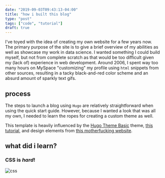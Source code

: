 ```yaml
---
date: "2019-09-03T09:43:13-04:00"
title: "how i built this blog"
type: "post"
tags: ["code", "tutorial"]
draft: true
---
```


I've toyed with the idea of creating my own website for a few years now. The primary purpose of the site is to give a brief overview of my abilities as well as showcase my work in data science. I wanted something I could build myself, but not from complete scratch as that would be too difficult given my (lack of) experience in web development. Around 2006, I spent way too many hours on MySpace "customizing" my profile using `html` snippets from other sources, resulting in a tacky black-and-red color scheme and an absurd amount of sparkly text gifs. 

## process

The steps to launch a blog using `Hugo` are relatively straightforward when using the quick start guide. However, because I wanted a look that was all my own, I needed to learn the ropes for creating a custom theme as well. 

This template is heavily influenced by the [Hugo Theme Basic](https://github.com/siegerts/hugo-theme-basic) theme, [this tutorial](https://zwbetz.com/make-a-hugo-blog-from-scratch/), and design elements from [this motherfucking website](https://perfectmotherfuckingwebsite.com/). 

## what did i learn?

### CSS is *hard*!
![css](/img/css-peter.gif)
